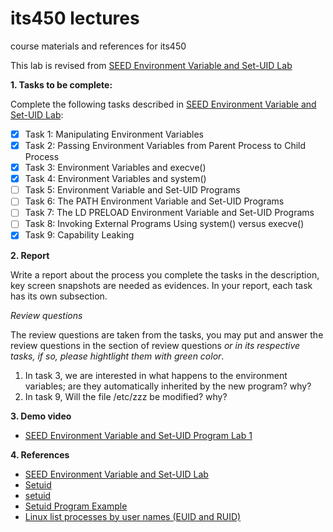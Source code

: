 # its450 lectures

course materials and references for its450

This lab is revised from [SEED Environment Variable and Set-UID Lab](https://seedsecuritylabs.org/Labs_16.04/Software/Environment_Variable_and_SetUID/)

**1. Tasks to be complete:**

Complete the following tasks described in [SEED Environment Variable and Set-UID Lab](./refs/EnvironmentVariableandSetUID.pdf):

- [x] Task 1: Manipulating Environment Variables
- [x] Task 2: Passing Environment Variables from Parent Process to Child Process
- [x] Task 3: Environment Variables and execve()
- [x] Task 4: Environment Variables and system()
- [ ] Task 5: Environment Variable and Set-UID Programs
- [ ] Task 6: The PATH Environment Variable and Set-UID Programs
- [ ] Task 7: The LD PRELOAD Environment Variable and Set-UID Programs
- [ ] Task 8: Invoking External Programs Using system() versus execve()
- [x] Task 9: Capability Leaking

**2. Report**

Write a report about the process you complete the tasks in the description, key screen snapshots are needed as evidences. In your report, each task has its own subsection.

*Review questions*

The review questions are taken from the tasks, you may put and answer the review questions in the section of review questions *or in its respective tasks, if so, please hightlight them with green color*.
1. In task 3, we are interested in what happens to the environment variables; are they automatically inherited by the new program? why?
2. In task 9, Will the file /etc/zzz be modified? why?

**3. Demo video**
* [SEED Environment Variable and Set-UID Program Lab 1](https://youtu.be/b\_aOc-3QY40)

**4. References**
* [SEED Environment Variable and Set-UID Lab](https://seedsecuritylabs.org/Labs_16.04/Software/Environment_Variable_and_SetUID/)
* [Setuid](https://en.wikipedia.org/wiki/Setuid)
* [setuid](http://manpages.ubuntu.com/manpages/focal/man1/setuid.1.html)
* [Setuid Program Example](https://www.gnu.org/software/libc/manual/html\_node/Setuid-Program-Example.html)
* [Linux list processes by user names (EUID and RUID)](https://www.cyberciti.biz/faq/linux-list-processes-by-user-names-euid-and-ruid/)
